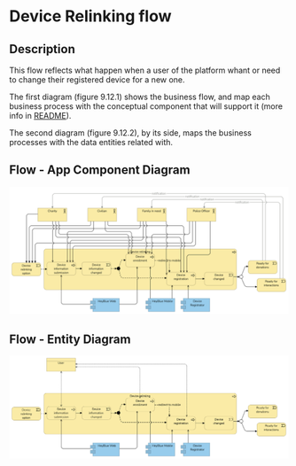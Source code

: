 # Device Relinking flow

## Description

This flow reflects what happen when a user of the platform whant or need to change their registered device for a new one.

The first diagram (figure 9.12.1) shows the business flow, and map each business process with the conceptual component that will support it (more info in [README](/README.md#application-component-collaboration-views)).

The second diagram (figure 9.12.2), by its side, maps the business processes with the data entities related with.

## Flow - App Component Diagram

![Figure 9.12.1 - Device Relinking - App Component](/Assets/Device-relinking.png "Figure 9.12.1 - Device Relinking - App Component")

## Flow - Entity Diagram

![Figure 9.12.2 - Device Relinking - Entity](/Assets/Device-relinking-Business-Entities.png "Figure 9.12.2 - Device Relinking - Entity")